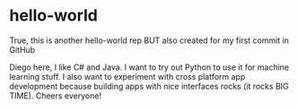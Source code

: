 # hello-world

True, this is another hello-world rep BUT also created for my first commit in GitHub

Diego here, I like C# and Java. I want to try out Python to use it for machine learning stuff. I also want to experiment with cross platform app development because building apps with nice interfaces rocks (it rocks BIG TIME). Cheers everyone!
